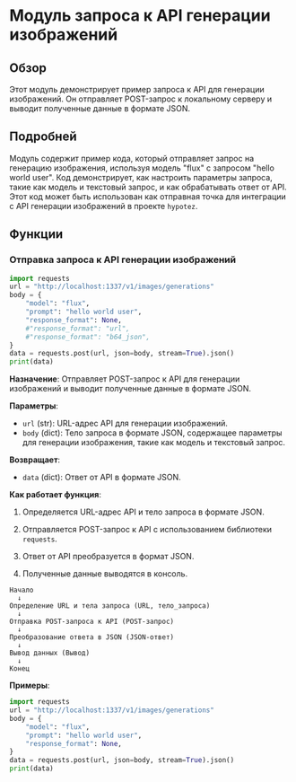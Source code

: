 # Модуль запроса к API генерации изображений

## Обзор

Этот модуль демонстрирует пример запроса к API для генерации изображений. Он отправляет POST-запрос к локальному серверу и выводит полученные данные в формате JSON.

## Подробней

Модуль содержит пример кода, который отправляет запрос на генерацию изображения, используя модель "flux" с запросом "hello world user". Код демонстрирует, как настроить параметры запроса, такие как модель и текстовый запрос, и как обрабатывать ответ от API. Этот код может быть использован как отправная точка для интеграции с API генерации изображений в проекте `hypotez`.

## Функции

### Отправка запроса к API генерации изображений

```python
import requests
url = "http://localhost:1337/v1/images/generations"
body = {
    "model": "flux",
    "prompt": "hello world user",
    "response_format": None,
    #"response_format": "url",
    #"response_format": "b64_json",
}
data = requests.post(url, json=body, stream=True).json()
print(data)
```

**Назначение**: Отправляет POST-запрос к API для генерации изображений и выводит полученные данные в формате JSON.

**Параметры**:

-   `url` (str): URL-адрес API для генерации изображений.
-   `body` (dict): Тело запроса в формате JSON, содержащее параметры для генерации изображения, такие как модель и текстовый запрос.

**Возвращает**:

-   `data` (dict): Ответ от API в формате JSON.

**Как работает функция**:

1.  Определяется URL-адрес API и тело запроса в формате JSON.

2.  Отправляется POST-запрос к API с использованием библиотеки `requests`.
3.  Ответ от API преобразуется в формат JSON.
4.  Полученные данные выводятся в консоль.

```
Начало
  ↓
Определение URL и тела запроса (URL, тело_запроса)
  ↓
Отправка POST-запроса к API (POST-запрос)
  ↓
Преобразование ответа в JSON (JSON-ответ)
  ↓
Вывод данных (Вывод)
  ↓
Конец
```

**Примеры**:

```python
import requests
url = "http://localhost:1337/v1/images/generations"
body = {
    "model": "flux",
    "prompt": "hello world user",
    "response_format": None,
}
data = requests.post(url, json=body, stream=True).json()
print(data)